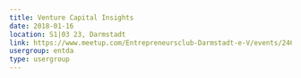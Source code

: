 ```yaml
---
title: Venture Capital Insights
date: 2018-01-16
location: S1|03 23, Darmstadt
link: https://www.meetup.com/Entrepreneursclub-Darmstadt-e-V/events/246587975/
usergroup: entda
type: usergroup
---
```

